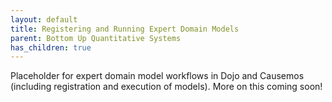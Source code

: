 ```yaml
---
layout: default
title: Registering and Running Expert Domain Models
parent: Bottom Up Quantitative Systems
has_children: true
---
```


Placeholder for expert domain model workflows in Dojo and Causemos (including registration and execution of models). More on this coming soon!
